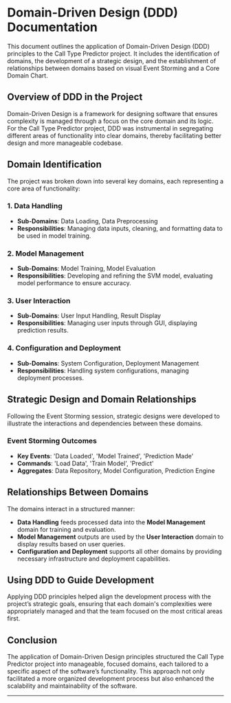 # Domain-Driven Design (DDD) Documentation

This document outlines the application of Domain-Driven Design (DDD) principles to the Call Type Predictor project. It includes the identification of domains, the development of a strategic design, and the establishment of relationships between domains based on visual Event Storming and a Core Domain Chart.

## Overview of DDD in the Project

Domain-Driven Design is a framework for designing software that ensures complexity is managed through a focus on the core domain and its logic. For the Call Type Predictor project, DDD was instrumental in segregating different areas of functionality into clear domains, thereby facilitating better design and more manageable codebase.

## Domain Identification

The project was broken down into several key domains, each representing a core area of functionality:

### 1. Data Handling
- **Sub-Domains**: Data Loading, Data Preprocessing
- **Responsibilities**: Managing data inputs, cleaning, and formatting data to be used in model training.

### 2. Model Management
- **Sub-Domains**: Model Training, Model Evaluation
- **Responsibilities**: Developing and refining the SVM model, evaluating model performance to ensure accuracy.

### 3. User Interaction
- **Sub-Domains**: User Input Handling, Result Display
- **Responsibilities**: Managing user inputs through GUI, displaying prediction results.

### 4. Configuration and Deployment
- **Sub-Domains**: System Configuration, Deployment Management
- **Responsibilities**: Handling system configurations, managing deployment processes.

## Strategic Design and Domain Relationships

Following the Event Storming session, strategic designs were developed to illustrate the interactions and dependencies between these domains.

### Event Storming Outcomes

- **Key Events**: 'Data Loaded', 'Model Trained', 'Prediction Made'
- **Commands**: 'Load Data', 'Train Model', 'Predict'
- **Aggregates**: Data Repository, Model Configuration, Prediction Engine


## Relationships Between Domains

The domains interact in a structured manner:

- **Data Handling** feeds processed data into the **Model Management** domain for training and evaluation.
- **Model Management** outputs are used by the **User Interaction** domain to display results based on user queries.
- **Configuration and Deployment** supports all other domains by providing necessary infrastructure and deployment capabilities.

## Using DDD to Guide Development

Applying DDD principles helped align the development process with the project’s strategic goals, ensuring that each domain's complexities were appropriately managed and that the team focused on the most critical areas first.

## Conclusion

The application of Domain-Driven Design principles structured the Call Type Predictor project into manageable, focused domains, each tailored to a specific aspect of the software’s functionality. This approach not only facilitated a more organized development process but also enhanced the scalability and maintainability of the software.

---